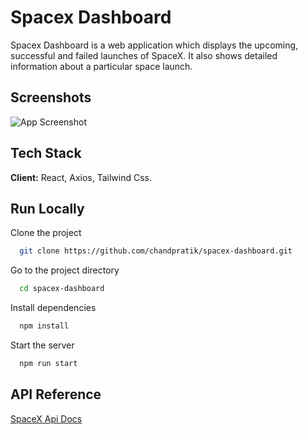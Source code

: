 # Spacex Dashboard

Spacex Dashboard is a web application which displays the upcoming, successful and failed launches of SpaceX. It also shows detailed information about a particular space launch.

## Screenshots

![App Screenshot](https://res.cloudinary.com/roomshare/image/upload/v1633534992/spacex-dashboard_mzfdwf.png)

## Tech Stack

**Client:** React, Axios, Tailwind Css.

## Run Locally

Clone the project

```bash
  git clone https://github.com/chandpratik/spacex-dashboard.git
```

Go to the project directory

```bash
  cd spacex-dashboard
```

Install dependencies

```bash
  npm install
```

Start the server

```bash
  npm run start
```

## API Reference

[SpaceX Api Docs](https://docs.spacexdata.com/)

